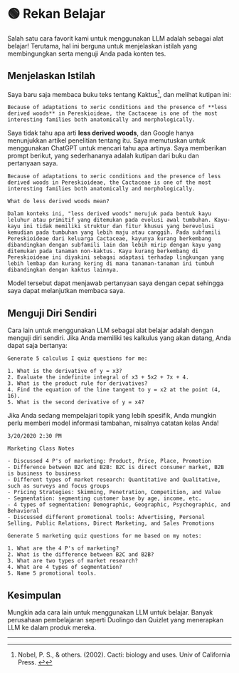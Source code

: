 # 🟢 Rekan Belajar

Salah satu cara favorit kami untuk menggunakan LLM adalah sebagai alat belajar! Terutama, hal ini berguna untuk menjelaskan istilah yang membingungkan serta menguji Anda pada konten tes.

## Menjelaskan Istilah

Saya baru saja membaca buku teks tentang Kaktus[^1], dan melihat kutipan ini:

```
Because of adaptations to xeric conditions and the presence of **less derived woods** in Pereskioideae, the Cactaceae is one of the most interesting families both anatomically and morphologically.
```

Saya tidak tahu apa arti **less derived woods**, dan Google hanya menunjukkan artikel penelitian tentang itu. Saya memutuskan untuk menggunakan ChatGPT untuk mencari tahu apa artinya. Saya memberikan prompt berikut, yang sederhananya adalah kutipan dari buku dan pertanyaan saya.

```
Because of adaptations to xeric conditions and the presence of less derived woods in Pereskioideae, the Cactaceae is one of the most interesting families both anatomically and morphologically.

What do less derived woods mean?

Dalam konteks ini, "less derived woods" merujuk pada bentuk kayu leluhur atau primitif yang ditemukan pada evolusi awal tumbuhan. Kayu-kayu ini tidak memiliki struktur dan fitur khusus yang berevolusi kemudian pada tumbuhan yang lebih maju atau canggih. Pada subfamili Pereskioideae dari keluarga Cactaceae, kayunya kurang berkembang dibandingkan dengan subfamili lain dan lebih mirip dengan kayu yang ditemukan pada tanaman non-kaktus. Kayu kurang berkembang di Pereskioideae ini diyakini sebagai adaptasi terhadap lingkungan yang lebih lembap dan kurang kering di mana tanaman-tanaman ini tumbuh dibandingkan dengan kaktus lainnya.
```

Model tersebut dapat menjawab pertanyaan saya dengan cepat sehingga saya dapat melanjutkan membaca saya.

## Menguji Diri Sendiri

Cara lain untuk menggunakan LLM sebagai alat belajar adalah dengan menguji diri sendiri. Jika Anda memiliki tes kalkulus yang akan datang, Anda dapat saja bertanya:

```
Generate 5 calculus I quiz questions for me:

1. What is the derivative of y = x3?
2. Evaluate the indefinite integral of x3 + 5x2 + 7x + 4.
3. What is the product rule for derivatives?
4. Find the equation of the line tangent to y = x2 at the point (4, 16).
5. What is the second derivative of y = x4?
```

Jika Anda sedang mempelajari topik yang lebih spesifik, Anda mungkin perlu memberi model informasi tambahan, misalnya catatan kelas Anda!

```
3/20/2020 2:30 PM

Marketing Class Notes

- Discussed 4 P's of marketing: Product, Price, Place, Promotion
- Difference between B2C and B2B: B2C is direct consumer market, B2B is business to business
- Different types of market research: Quantitative and Qualitative, such as surveys and focus groups
- Pricing Strategies: Skimming, Penetration, Competition, and Value
- Segmentation: segmenting customer base by age, income, etc.
- 4 types of segmentation: Demographic, Geographic, Psychographic, and Behavioral
- Discussed different promotional tools: Advertising, Personal Selling, Public Relations, Direct Marketing, and Sales Promotions

Generate 5 marketing quiz questions for me based on my notes:

1. What are the 4 P's of marketing?
2. What is the difference between B2C and B2B?
3. What are two types of market research?
4. What are 4 types of segmentation?
5. Name 5 promotional tools.
```

## Kesimpulan

Mungkin ada cara lain untuk menggunakan LLM untuk belajar. Banyak perusahaan pembelajaran seperti Duolingo dan Quizlet yang menerapkan LLM ke dalam produk mereka.

---

[^1]: Nobel, P. S., & others. (2002). Cacti: biology and uses. Univ of California Press. [↩](https://learnprompting.org/docs/basic_applications/study_tool#fnref-1)
